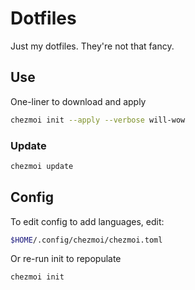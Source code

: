 # Dotfiles

Just my dotfiles. They're not that fancy.

## Use

One-liner to download and apply

```bash
chezmoi init --apply --verbose will-wow
```

### Update

```bash
chezmoi update
```

## Config

To edit config to add languages, edit:

```bash
$HOME/.config/chezmoi/chezmoi.toml
```

Or re-run init to repopulate

```bash
chezmoi init
```